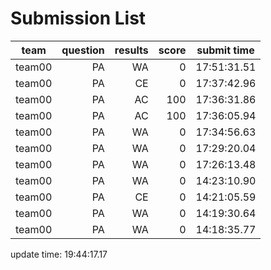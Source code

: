 # Submission List
team    | question  | results  | score | submit time
------|-----:|-----:| ----:|-----
team00 | PA | WA | 0 | 17:51:31.51
team00 | PA | CE | 0 | 17:37:42.96
team00 | PA | AC | 100 | 17:36:31.86
team00 | PA | AC | 100 | 17:36:05.94
team00 | PA | WA | 0 | 17:34:56.63
team00 | PA | WA | 0 | 17:29:20.04
team00 | PA | WA | 0 | 17:26:13.48
team00 | PA | WA | 0 | 14:23:10.90
team00 | PA | CE | 0 | 14:21:05.59
team00 | PA | WA | 0 | 14:19:30.64
team00 | PA | WA | 0 | 14:18:35.77


update time: 19:44:17.17 
